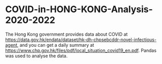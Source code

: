 # COVID-in-HONG-KONG-Analysis-2020-2022
The Hong Kong government provides data about COVID at https://data.gov.hk/endata/dataset/hk-dh-chpsebcddr-novel-infectious-agent, and you can get a daily summary at https://www.chp.gov.hk/files/pdf/local_situation_covid19_en.pdf.
Pandas was used to analyse the data.
